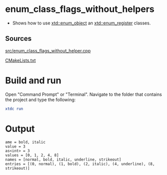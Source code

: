 # enum_class_flags_without_helpers

* Shows how to use [xtd::enum_object](../../../../src/xtd.core/include/xtd/xtd::enum_object.h) an [xtd::enum_register](../../../../src/xtd.core/include/xtd/xtd::enum_object.h) classes.

## Sources

[src/enum_class_flags_without_helper.cpp](src/enum_class_flags_without_helpers.cpp)

[CMakeLists.txt](CMakeLists.txt)

# Build and run

Open "Command Prompt" or "Terminal". Navigate to the folder that contains the project and type the following:

```cmake
xtdc run
```

# Output

```
ame = bold, italic
value = 3
as<int> = 3
values = [0, 1, 2, 4, 8]
names = [normal, bold, italic, underline, strikeout]
entries = [(0, normal), (1, bold), (2, italic), (4, underline), (8, strikeout)]
```
